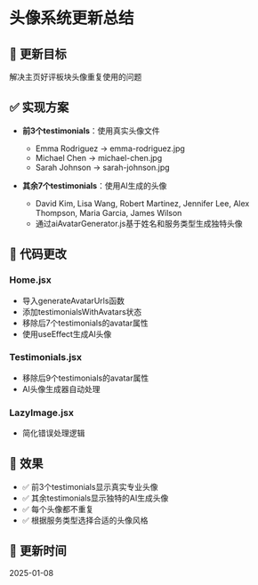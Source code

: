 # 头像系统更新总结

## 🎯 更新目标
解决主页好评板块头像重复使用的问题

## ✅ 实现方案
- **前3个testimonials**：使用真实头像文件
  - Emma Rodriguez → emma-rodriguez.jpg
  - Michael Chen → michael-chen.jpg
  - Sarah Johnson → sarah-johnson.jpg

- **其余7个testimonials**：使用AI生成的头像
  - David Kim, Lisa Wang, Robert Martinez, Jennifer Lee, Alex Thompson, Maria Garcia, James Wilson
  - 通过aiAvatarGenerator.js基于姓名和服务类型生成独特头像

## 📝 代码更改

### Home.jsx
- 导入generateAvatarUrls函数
- 添加testimonialsWithAvatars状态
- 移除后7个testimonials的avatar属性
- 使用useEffect生成AI头像

### Testimonials.jsx  
- 移除后9个testimonials的avatar属性
- AI头像生成器自动处理

### LazyImage.jsx
- 简化错误处理逻辑

## 🚀 效果
- ✅ 前3个testimonials显示真实专业头像
- ✅ 其余testimonials显示独特的AI生成头像
- ✅ 每个头像都不重复
- ✅ 根据服务类型选择合适的头像风格

## 📅 更新时间
2025-01-08
